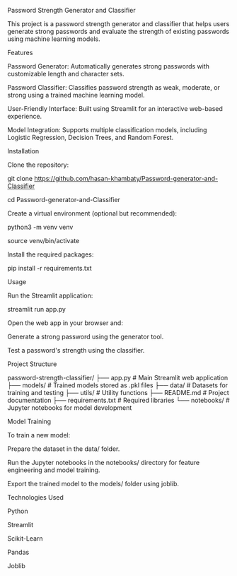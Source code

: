 Password Strength Generator and Classifier

This project is a password strength generator and classifier that helps users generate strong passwords and evaluate the strength of existing passwords using machine learning models.

Features

Password Generator: Automatically generates strong passwords with customizable length and character sets.

Password Classifier: Classifies password strength as weak, moderate, or strong using a trained machine learning model.

User-Friendly Interface: Built using Streamlit for an interactive web-based experience.

Model Integration: Supports multiple classification models, including Logistic Regression, Decision Trees, and Random Forest.

Installation

Clone the repository:

git clone https://github.com/hasan-khambaty/Password-generator-and-Classifier

cd Password-generator-and-Classifier

Create a virtual environment (optional but recommended):

python3 -m venv venv

source venv/bin/activate

Install the required packages:

pip install -r requirements.txt

Usage

Run the Streamlit application:

streamlit run app.py

Open the web app in your browser and:

Generate a strong password using the generator tool.

Test a password's strength using the classifier.

Project Structure

password-strength-classifier/
├── app.py                 # Main Streamlit web application
├── models/                # Trained models stored as .pkl files
├── data/                  # Datasets for training and testing
├── utils/                 # Utility functions
├── README.md              # Project documentation
├── requirements.txt       # Required libraries
└── notebooks/             # Jupyter notebooks for model development

Model Training

To train a new model:

Prepare the dataset in the data/ folder.

Run the Jupyter notebooks in the notebooks/ directory for feature engineering and model training.

Export the trained model to the models/ folder using joblib.

Technologies Used

Python

Streamlit

Scikit-Learn

Pandas

Joblib

